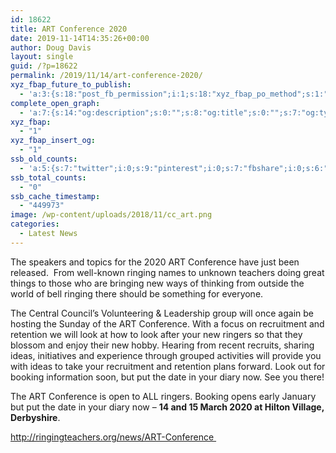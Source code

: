 ```yaml
---
id: 18622
title: ART Conference 2020
date: 2019-11-14T14:35:26+00:00
author: Doug Davis
layout: single
guid: /?p=18622
permalink: /2019/11/14/art-conference-2020/
xyz_fbap_future_to_publish:
  - 'a:3:{s:18:"post_fb_permission";i:1;s:18:"xyz_fbap_po_method";s:1:"2";s:16:"xyz_fbap_message";s:62:"News item added to the CCCBR website: {POST_TITLE} {PERMALINK}";}'
complete_open_graph:
  - 'a:7:{s:14:"og:description";s:0:"";s:8:"og:title";s:0:"";s:7:"og:type";s:0:"";s:12:"twitter:card";s:7:"summary";s:15:"twitter:creator";s:0:"";s:19:"twitter:description";s:0:"";s:8:"og:image";s:5:"14801";}'
xyz_fbap:
  - "1"
xyz_fbap_insert_og:
  - "1"
ssb_old_counts:
  - 'a:5:{s:7:"twitter";i:0;s:9:"pinterest";i:0;s:7:"fbshare";i:0;s:6:"reddit";i:0;s:6:"tumblr";N;}'
ssb_total_counts:
  - "0"
ssb_cache_timestamp:
  - "449973"
image: /wp-content/uploads/2018/11/cc_art.png
categories:
  - Latest News
---
```

The speakers and topics for the 2020 ART Conference have just been released.  From well-known ringing names to unknown teachers doing great things to those who are bringing new ways of thinking from outside the world of bell ringing there should be something for everyone.

The Central Council’s Volunteering & Leadership group will once again be hosting the Sunday of the ART Conference. With a focus on recruitment and retention we will look at how to look after your new ringers so that they blossom and enjoy their new hobby. Hearing from recent recruits, sharing ideas, initiatives and experience through grouped activities will provide you with ideas to take your recruitment and retention plans forward. Look out for booking information soon, but put the date in your diary now. See you there!

The ART Conference is open to ALL ringers. Booking opens early January but put the date in your diary now – **14 and 15 March 2020 at Hilton Village, Derbyshire**.

<a href="http://ringingteachers.org/news/ART-Conference" target="_blank" rel="noopener noreferrer">http://ringingteachers.org/news/ART-Conference </a>

